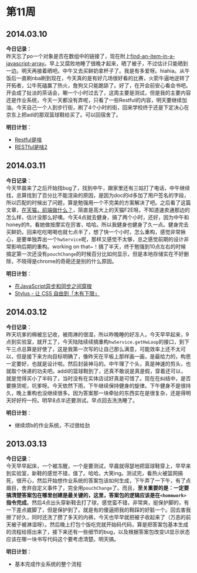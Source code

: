 第11周
======

## 2014.03.10

**今日记录**：  
昨天忘了po一个对象是否在数组中的链接了，现在附上[find-an-item-in-a-javascript-array](http://stackoverflow.com/questions/143847/best-way-to-find-an-item-in-a-javascript-array)。早上又腐败地睡了很晚才起来，晒了被子，不过估计只能晒到一边。明天再接着晒吧。中午又去买鲜奶拿杯子了。我是有多爱呀。hiahia。从午饭后一直刷nba刷到现在，今天真的是有好几场很好看的比赛，火箭牛逼地逆转了开拓者，公牛死磕赢了热火，詹狗又只能跪舔了。好了，在开会前安心看会书吧。开会成了扯淡的茶话会，唰一个小时过去了，这周主要是测试，但是我的主要内容还是作业系统，今天一天都没有弄呢，只看了一些Restful的内容，明天要继续加油。今天自己一个人到步行街，刷了4个小时的街，回来学校终于还是下定决心在京东上把adi的那双篮球鞋给买了。可以回宿舍了。

**明日计划**：  
- [Restful是啥](http://developer.51cto.com/art/200908/141825.htm)
- [RESTful是啥2](http://www.infoq.com/cn/articles/rest-introduction)

## 2014.03.11

**今日记录**：  
今天早晨来了之后开始找bug了，找到中午，跟家里还有三姑打了电话，中午继续找，总算找到了百分比不能渲染的原因，是因为doc的id多加了用户签名的字段，所以匹配的时候出了问题，算是勉强用一个不完美的方案解决了吧。之后看了这篇文章，[在天猫，前端做什么？](http://orzl.com/weblog/fe-at-tmall)，简直是高大上的天猫F2E呀。不知道速卖通那边的怎么样，估计没那么好噢。今天4点就去健身，搞了两个小时，还好，因为中午和honey的ft，看她做按摩实在厉害，哈哈。所以我健身也健身了久一点。健身完去买鲜奶，回来吃吃喝喝也就七点半了，想了快一个小时，怎么重构，感觉非常揪心，是要单独弄出一个`hwService`呢，那样又感觉不太够，总之感觉前期的设计非常影响后期的重构。working on that~！搞了半天，终于勉强到10点左右的时候搞定第一次还没有`pouchChange`的时候百分比如何显示，但是本地存储实在不好删除，不晓得是chrome的奇葩还是别的什么原因。

**明日计划**：  
- [在JavaScript异步和同步之间穿梭](http://zhuanlan.zhihu.com/wangqiu/19695319)
- [Stylus - 让 CSS 自由到「木有下限」](http://zhuanlan.zhihu.com/TLA42/19691135)

## 2014.03.12

**今日记录**：  
昨天坑爹的棉被忘记收，被雨淋的很湿，所以昨晚睡的好冻人，今天早早起来，9点到实验室，就开工了，今天陆陆续续搞重构`hwService.getHwLoop`的接口，到下午三点总算是好使了，这是我第一次写的让自己那么满意，可能效率上还不太可以，但是接下来方向目标明确了，像昨天在平板上那样画一画，是最给力的，构思一定要好，也就是设计啦。然后封装神马的。中午理了个头，真是神速的剪头，也就取个快递的功夫吧。addi的篮球鞋到了，还真不敢说是真是假，穿着还可以，就是觉得买小了半码了，当时没有在实体店试好真是可惜了。现在在纠结中，是否要换货呢，坑爹呀。今天依然下雨，下午继续保持健身的旋律。下午健身不是很持久，晚上重构也没继续很多。因为答案那一块牵扯的东西实在是很复杂，还是得明天好好捋一捋。明早8点半还要测试。早点回去洗洗睡了。

**明日计划**：  
- 继续烦b的作业系统，不过很给劲

## 2013.03.13

**今日记录**：  
今天早早起床，一个被冻醒，一个是要测试，早晨就得瑟地把篮球鞋穿上，早早来到实验室，新鞋的感觉不错，值了。哈哈，大笑ing。测试完，看热火被篮网搞死，很开心，然后开始想作业系统的答案包该如何生成，下午弄了一下午，有了点眉目，舍弃自定义事件了，完全用`pouchChange`了。而且，**至关重要的是：一定要搞清楚答案包在哪里创建是最关键的，这里，答案包的逻辑应该是在`<homework>`指令完成**。然后4点出头穿新鞋去打了球，感觉蛮不错，非常爽，挺保护脚的，有一下差点崴脚了，但是保护到了。就是有的傻逼把我的鞋踩的好脏一个。回去害我擦了好久，同时还洗了攒了多天的内裤，今天也早早就把被子收起来了（万恶的前天被子被淋湿呀）。然后晚上打包个饭吃完就开始码代码，算是把答案包基本生成的流程给搭出来了，接下来还有一些细节的bug，以及根据答案包改变UI显示状态应该在哪一块书写代码这个要考虑清楚。明天搞。

**明日计划**：  
- 基本完成作业系统的整个流程
